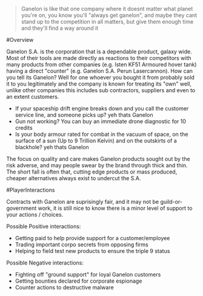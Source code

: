 > Ganelon is like that one company where it doesnt matter what planet you're on, you know you'll "always get ganelon", and maybe they cant stand up to the competition in all matters, but give them enough time and they'll find a way around it 

#Overview

Ganelon S.A. is the corporation that is a dependable product, galaxy wide. Most of their tools are made directly as reactions to their competitors with many products from other companies (e.g. Isten KF51 Armoured hover tank) having a direct "counter" (e.g. Ganelon S.A. Perun Lasercannon).
How can you tell its Ganelon? Well for one whoever you bought it from probably sold it to you legitimately and the company is known for treating its "own" well, unlike other companies this includes sub contractors, suppliers and even to an extent customers.

- If your spaceship drift engine breaks down and you call the customer service line, and someone picks up? yeh thats Ganelon
- Gun not working? You can buy an immediate drone diagnostic for 10 credits
- Is your body armour rated for combat in the vacuum of space, on the surface of a sun (Up to 9 Trillion Kelvin) and on the outskirts of a blackhole? yeh thats Ganelon

The focus on quality and care makes Ganelon products sought out by the risk adverse, and may people swear by the brand through thick and thin. The short fall is often that, cutting edge products or mass produced, cheaper alternatives always exist to undercut the S.A.

#PlayerInteractions

Contracts with Ganelon are suprisingly fair, and it may not be guild-or-government work, it is still nice to know there is a minor level of support to your actions / choices. 

Possible Positive interactions:

- Getting paid to help provide support for a customer/employee
- Trading important corpo secrets from opposing firms
- Helping to field test new products to ensure the triple 9 status 

Possible Negative interactions:

- Fighting off "ground support" for loyal Ganelon customers
- Getting bounties declared for corporate espionage
- Counter actions to destructive malware